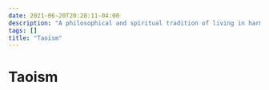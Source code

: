```yaml
---
date: 2021-06-20T20:28:11-04:00
description: "A philosophical and spiritual tradition of living in harmony with the Tao"
tags: []
title: "Taoism"
---
```


# Taoism
